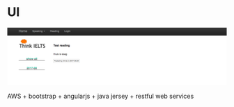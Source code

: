 # UI 


![alt text](https://github.com/Allen0003/TeachIelts/blob/master/UI%20one.png)


AWS + bootstrap + angularjs + java jersey + restful web services
